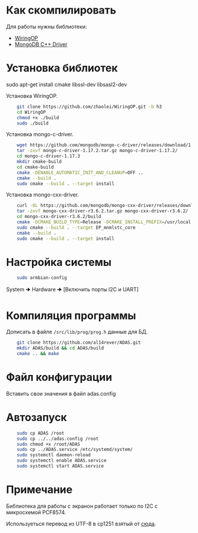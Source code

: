 # Как скомпилировать

Для работы нужны библиотеки:

* [WiringOP](https://github.com/zhaolei/WiringOP)
* [MongoDB C++ Driver](http://mongocxx.org/)

# Установка библиотек

sudo apt-get install cmake libssl-dev libsasl2-dev

Установка WiringOP.

```bash
    git clone https://github.com/zhaolei/WiringOP.git -b h3
    cd WiringOP
    chmod +x ./build
    sudo ./build
```

Установка mongo-c-driver.

```bash
    wget https://github.com/mongodb/mongo-c-driver/releases/download/1.17.3/mongo-c-driver-1.17.3.tar.gz
    tar -zxvf mongo-c-driver-1.17.2.tar.gz mongo-c-driver-1.17.2/
    cd mongo-c-driver-1.17.3
    mkdir cmake-build
    cd cmake-build
    cmake -DENABLE_AUTOMATIC_INIT_AND_CLEANUP=OFF ..
    cmake --build .
    sudo cmake --build . --target install
```

Установка mongo-cxx-driver.

```bash
    curl -OL https://github.com/mongodb/mongo-cxx-driver/releases/download/r3.6.2/mongo-cxx-driver-r3.6.2.tar.gz
    tar -zxvf mongo-cxx-driver-r3.6.2.tar.gz mongo-cxx-driver-r3.6.2/
    cd mongo-cxx-driver-r3.6.2/build
    cmake -DCMAKE_BUILD_TYPE=Release -DCMAKE_INSTALL_PREFIX=/usr/local -DCMAKE_PREFIX_PATH=/usr/local -DBSONCXX_POLY_USE_MNMLSTC=1 ..
    sudo cmake --build . --target EP_mnmlstc_core
    cmake --build .
    sudo cmake --build . --target install
```


# Настройка системы

```bash
    sudo armbian-config
```

System 🠊 Hardware 🠊 [Включить порты I2C и UART]

# Компиляция программы

Дописать в файле ```/src/lib/prog/prog.h``` данные для БД.

```bash
    git clone https://github.com/al14rever/ADAS.git
    mkdir ADAS/build && cd ADAS/build
    cmake .. && make
```

# Файл конфигурации

Вставить свои значения в файл adas.config

# Автозапуск

```bash
    sudo cp ADAS /root
    sudo cp ../../adas.config /root
    sudo chmod +x /root/ADAS
    sudo cp ../ADAS.service /etc/systemd/system/
    sudo systemctl daemon-reload
    sudo systemctl enable ADAS.service
    sudo systemctl start ADAS.service
```

# Примечание

Библиотека для работы с экранон работает только по I2C с микросхемой PCF8574.

Используеться перевод из UTF-8 в cp1251 взятый от [сюда](https://code.google.com/archive/p/convert-utf8-to-cp1251/).
    